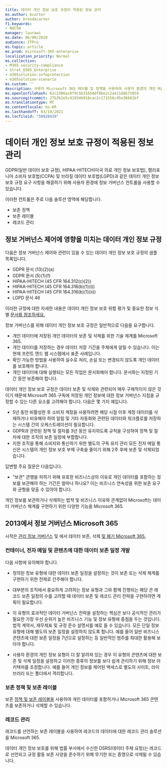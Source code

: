 ```yaml
---
title: 데이터 개인 정보 보호 규정이 적용된 정보 관리
ms.author: bcarter
author: brendacarter
f1.keywords:
- NOCSH
manager: laurawi
ms.date: 06/09/2020
audience: ITPro
ms.topic: article
ms.prod: microsoft-365-enterprise
localization_priority: Normal
ms.collection:
- M365-security-compliance
- Strat_O365_Enterprise
- m365solution-infoprotection
- m365solution-scenario
ms.custom: ''
description: 사용자 Microsoft 365 레이블 및 정책을 사용하여 사용자 환경의 개인 Microsoft 365 관리합니다.
ms.openlocfilehash: 62c2386ac8f9c5b31650df8be2c2a411d8b75959
ms.sourcegitcommit: 27b2b2e5c41934b918cac2c171556c45e36661bf
ms.translationtype: MT
ms.contentlocale: ko-KR
ms.lasthandoff: 03/19/2021
ms.locfileid: "50928439"
---
```

# <a name="govern-information-subject-to-data-privacy-regulation"></a>데이터 개인 정보 보호 규정이 적용된 정보 관리

GDPR(일반 데이터 보호 규정), HIPAA-HITECH(미국 의료 개인 정보 보호법), 캘리포니아 소비자 보호법(CCPA) 및 브라질 데이터 보호법(LGPD)과 같은 데이터 개인 정보 보호 규정 요구 사항을 해결하기 위해 사용자 환경에 정보 거버넌스 컨트롤을 사용할 수 있습니다. 

이러한 컨트롤은 주로 다음 솔루션 영역에 해당합니다.

- 보존 정책
- 보존 레이블
- 레코드 관리

## <a name="data-privacy-regulations-impacting-information-governance-controls"></a>정보 거버넌스 제어에 영향을 미치는 데이터 개인 정보 규정

다음은 정보 거버넌스 제어와 관련이 있을 수 있는 데이터 개인 정보 보호 규정의 샘플 목록입니다.

- GDPR 문서 (13)(2)(a)
- GDPR 문서 (5)(1)(f)
- HIPAA-HITECH (45 CFR 164.312(c)(2))
- HIPAA-HITECH (45 CFR 164.316(b)(1)(i))
- HIPAA-HITECH (45 CFR 164.316(b)(1)(ii))
- LGPD 문서 46

이러한 규정에 대한 자세한 내용은 데이터 개인 정보 보호 위험 평가 및 중요한 정보 식별 [문서를 참조하세요.](information-protection-deploy-assess.md)

정보 거버넌스를 위해 데이터 개인 정보 보호 규정은 일반적으로 다음을 요구합니다.

- 개인 데이터에 저장된 개인 데이터의 보존 및 삭제를 위한 기술 체계를 Microsoft 365.
- 개인 데이터를 저장하는 경우 데이터 저장 기간을 주체에게 알릴 수 있습니다. 이는 현재 프런트 엔드 웹 시스템에서 표준 사례입니다.
- 확인 가능한 방법을 사용하여 실수로 처리, 손실 또는 변경되지 않도록 개인 데이터를 보호해야 합니다.
- 개인 데이터에 대해 실행되는 모든 작업은 문서화해야 합니다. 문서화는 지정된 기간 동안 보존해야 합니다.

데이터 개인 정보 보호 규정은 데이터 보존 및 삭제와 관련되어 매우 구체적이지 않은 것이기 때문에 Microsoft 365 구독에 저장된 개인 정보에 대한 정보 거버넌스 지침을 규정할 수 있는 다른 요소를 고려해야 합니다. 다음은 몇 가지 예입니다.

- 5년 동안 비활성한 후 소비자 계정을 사용하려면 해당 시점 이후 계정 데이터를 삭제하거나 비유해야 하여 알림 및 기타 자동화와 관련된 데이터와 워크플로를 저장하는 시스템 간의 오케스트레이션이 필요합니다.
- GDPR과 관련된 정책 및 절차를 3년 동안 유지하도록 규칙을 구성하여 정책 및 절차에 대한 조직의 보존 일정에 부합합니다.
- 지원 조직을 통해 소비자와 통신하기 위한 별도의 구독 유지 관리 모든 전자 메일 통신은 시스템의 개인 정보 보호 부채 구축을 줄이기 위해 2주 후에 보존 및 삭제되었습니다.

답변할 주요 질문은 다음입니다. 

- "보관" 관행을 피하기 위해 유효한 비즈니스상의 이유로 개인 데이터를 포함하는 정보를 보관해야 하는 기간은 얼마나 하나요? 이는 비즈니스 연속성을 위한 보존 요구와 균형을 맞출 수 있어야 합니다.

개인 정보를 보관하거나 삭제하는 법적 및 비즈니스 이유와 관계없이 Microsoft는 데이터 거버넌스 체계를 구현하기 위한 다양한 기능을 Microsoft 365.

## <a name="managing-information-governance-in-microsoft-365"></a>2013에서 정보 거버넌스 Microsoft 365

시작은 [관리 정보 거버넌스](../compliance/manage-information-governance.md) 및 에서 데이터 보존, 삭제 [및 폐기 Microsoft 365.](/office365/Enterprise/office-365-data-retention-deletion-and-destruction-overview)

### <a name="develop-data-retention-schedules-for-containers-email-and-content"></a>컨테이너, 전자 메일 및 콘텐츠에 대한 데이터 보존 일정 개발

다음 사항에 유의해야 합니다.

- 정의된 정보 유형에 대한 데이터 보존 일정을 설정하는 것이 보존 또는 삭제 체계를 구현하기 위한 전제로 간주해야 합니다.

- 대부분의 조직에서 중요하게 고려하는 정보 유형과 그와 함께 진행되는 해당 큰 레코드 보존 일정의 수를 고려할 때 데이터 보존 및 레코드 관리 전략을 구현하려면 계획이 필요합니다. 

- 이 유형의 효과적인 데이터 거버넌스 전략을 설정하는 핵심은 보다 공식적인 관리가 필요한 가장 우선 순위가 높은 비즈니스 기능 및 정보 유형에 중점을 두는 것입니다. 법적 계약서, 재무제표 및 규정 준수 설명서를 예로 들 수 있습니다. 모든 단일 정보 유형에 대해 별도의 보존 일정을 설정하지 않도록 합니다. 예를 들어 일반 비즈니스 콘텐츠에 대한 보존 일정을 7년으로 설정하는 등 일반적인 범주를 최대한 활용해 보아야 합니다.

- 사용자 환경의 개인 정보 유형이 더 잘 알려져 있는 경우 이 유형의 콘텐츠에 대한 보존 및 삭제 일정을 설정하고 이러한 종류의 정보를 보다 쉽게 관리하기 위해 정보 아키텍처를 조정합니다. 예를 들어 개인 정보를 제어된 액세스로 별도의 사이트, 라이브러리 또는 폴더에서 격리합니다.

### <a name="retention-policies-and-retention-labels"></a>보존 정책 및 보존 레이블

보존 [정책 및 보존 레이블을](../compliance/retention.md) 사용하여 개인 데이터를 포함하거나 Microsoft 365 콘텐츠를 보존하거나 삭제할 수 있습니다.

### <a name="records-management"></a>레코드 관리

레코드를 선언하는 보존 레이블을 사용하여 [](../compliance/records-management.md) 레코드의 데이터에 대한 레코드 관리 솔루션을 Microsoft 365.

데이터 개인 정보 보호를 위해 법률 부서에서 수신한 DSRS(데이터 주체 요청)는 레코드로 선언되고 규정 활동 보존 사양을 준수하기 위해 무기한 또는 증명으로 삭제될 수 있습니다.